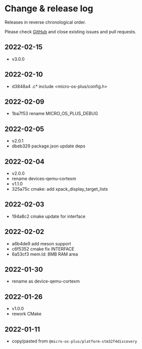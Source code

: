 # Change & release log

Releases in reverse chronological order.

Please check
[GitHub](https://github.com/micro-os-plus/devices-qemu-cortexm-xpack/issues/)
and close existing issues and pull requests.

## 2022-02-15

- v3.0.0

## 2022-02-10

- d3848a4 .c* include <micro-os-plus/config.h>

## 2022-02-09

- 1ba7f53 rename MICRO_OS_PLUS_DEBUG

## 2022-02-05

- v2.0.1
- dbeb329 package.json update deps

## 2022-02-04

- v2.0.0
- rename devices-qemu-cortexm
- v1.1.0
- 325a75c cmake: add xpack_display_target_lists

## 2022-02-03

- 194a8c2 cmake update for interface

## 2022-02-02

- a6b4de9 add meson support
- c6f5352 cmake fix INTERFACE
- 6a53cf3 mem.ld: 8MB RAM area

## 2022-01-30

- rename as device-qemu-cortexm

## 2022-01-26

- v1.0.0
- rework CMake

## 2022-01-11

- copy/pasted from `@micro-os-plus/platform-stm32f4discovery`
